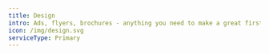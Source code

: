 ```yaml
---
title: Design
intro: Ads, flyers, brochures - anything you need to make a great first impression
icon: /img/design.svg
serviceType: Primary
---
```

